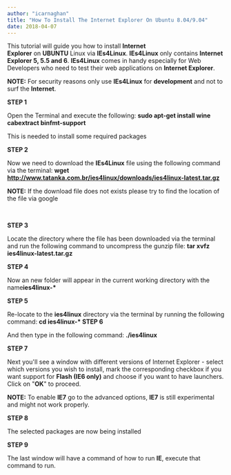 ```yaml
---
author: "icarnaghan"
title: "How To Install The Internet Explorer On Ubuntu 8.04/9.04"
date: 2018-04-07
---
```


This tutorial will guide you how to install **Internet Explorer** on **UBUNTU** Linux via **IEs4Linux**. **IEs4Linux** only contains **Internet Explorer 5, 5.5 and 6**. **IEs4Linux** comes in handy especially for Web Developers who need to test their web applications on **Internet Explorer**.

**NOTE:** For security reasons only use **IEs4Linux** for **development** and not to surf the **Internet**.

**STEP 1**

Open the Terminal and execute the following: **sudo apt-get install wine cabextract binfmt-support**

This is needed to install some required packages

**STEP 2**

Now we need to download the **IEs4Linux** file using the following command via the terminal: **wget http://www.tatanka.com.br/ies4linux/downloads/ies4linux-latest.tar.gz**

**NOTE:** If the download file does not exists please try to find the location of the file via google

 

**STEP 3**

Locate the directory where the file has been downloaded via the terminal and run the following command to uncompress the gunzip file: **tar xvfz ies4linux-latest.tar.gz**

**STEP 4**

Now an new folder will appear in the current working directory with the name**ies4linux-\***

**STEP 5**

Re-locate to the **ies4linux** directory via the terminal by running the following command: **cd ies4linux-\* STEP 6**

And then type in the following command: **./ies4linux**

**STEP 7**

Next you'll see a window with different versions of Internet Explorer - select which versions you wish to install, mark the corresponding checkbox if you want support for **Flash (IE6 only)** and choose if you want to have launchers. Click on "**OK**" to proceed.

**NOTE:** To enable **IE7** go to the advanced options, **IE7** is still experimental and might not work properly.

**STEP 8**

The selected packages are now being installed

**STEP 9**

The last window will have a command of how to run **IE**, execute that command to run.
